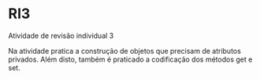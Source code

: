 # RI3
Atividade de revisão individual 3

Na atividade pratica a construção de objetos que precisam de atributos privados. Além disto, também é praticado a codificação dos métodos get e set.
